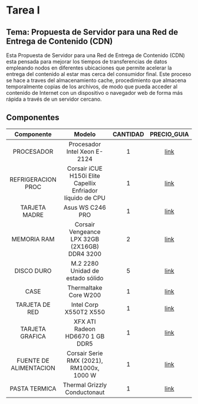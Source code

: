 # Tarea I

## Tema: Propuesta de Servidor para una Red de Entrega de Contenido (CDN)
Esta Propuesta de Servidor para una Red de Entrega de Contenido (CDN) esta pensada para mejorar los tiempos de transferencias de datos empleando nodos en diferentes ubicaciones que permite acelerar la entrega del contenido al estar mas cerca del consumidor final. Este proceso se hace a traves del almacenamiento cache, procedimiento  que almacena temporalmente copias de los archivos, de modo que pueda acceder al contenido de Internet con un dispositivo o navegador web de forma más rápida a través de un servidor cercano.


## Componentes

| Componente | Modelo | CANTIDAD | PRECIO_GUIA |
|     :---:      |     :---:      |     :---:      |     :---:      |
| PROCESADOR | Procesador Intel Xeon E-2124  | 1 | [link](https://www.amazon.com/dp/B07KNFR6LR)  |
| REFRIGERACION PROC | Corsair iCUE H150i Elite Capellix Enfriador líquido de CPU  | 1 | [link](https://www.amazon.com/dp/B08Q86DSTX)  |
| TARJETA MADRE | Asus WS C246 PRO  | 1 | [link](https://www.amazon.com/dp/B07H8M7S6X)  |
| MEMORIA RAM | Corsair Vengeance LPX 32GB (2X16GB) DDR4 3200  | 2 | [link](https://www.amazon.com/dp/B07RW6Z692)  |
| DISCO DURO | M.2 2280 Unidad de estado sólido | 5 | [link](https://www.amazon.com/dp/B073SBRHH6)  |
| CASE | Thermaltake Core W200 | 1 | [link](https://www.amazon.com/dp/B01EGBZA1C) |
| TARJETA DE RED | Intel Corp X550T2 X550 | 1 | [link](https://www.amazon.com/dp/B01D3ZE0FY) 
| TARJETA GRAFICA | XFX ATI Radeon HD6670 1 GB DDR5 | 1 | [link](https://www.amazon.com/dp/B005PX9HJW) |
| FUENTE DE ALIMENTACION | Corsair Serie RMX (2021), RM1000x, 1000 W | 1 | [link](https://www.amazon.com/dp/B08R5PH1VY) |
| PASTA TERMICA | Thermal Grizzly Conductonaut | 1 | [link](https://www.amazon.com/dp/B078J4PSHM/) |
